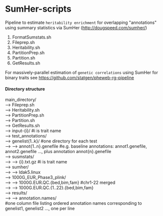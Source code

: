 # SumHer-scripts

Pipeline to estimate ```heritability enrichment``` for overlapping "annotations" using summary statistics via SumHer (http://dougspeed.com/sumher/)


1. FormatSumstats.sh
2. Fileprep.sh
3. Heritability.sh
4. PartitionPrep.sh
5. Partition.sh
6. GetResults.sh

For massively-parallel estimation of ```genetic correlations``` using SumHer for binary traits see https://github.com/statgen/pheweb-rg-pipeline

#### Directory structure

main_directory/<br/>
  --> Fileprep.sh<br/>
  --> Heritability.sh<br/>
  --> PartitionPrep.sh<br/>
  --> Partition.sh<br/>
  --> GetResults.sh<br/>
  --> input-{i}/ #i is trait name<br/>
  --> test_annotations/<br/>
    --> genelist{1..k}/ #one directory for each test<br/>
      --> --> annot{1..n}.genefile #e.g. baseline annotations: annot1.genefile, annot2.genefile ..., plus annotation annot{n}.genefile<br/>
  --> susmstats/<br/>
    --> --> {i}.txt.gz #i is trait name<br/>
  --> sumher/<br/>
    --> --> ldak5.linux<br/>
  --> 1000G_EUR_Phase3_plink/<br/>
    --> --> 1000G.EUR.QC.{bed,bim,fam} #chr1-22 merged<br/>
    --> --> 1000G.EUR.QC.{1..22}.{bed,bim,fam}<br/>
  --> results/<br/>
  --> --> annotation.names/<br/> #one column file listing ordered annotation names corresponding to genelist1, genelist2 ..., one per line
